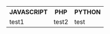 <html>

<table>
  <tr>
    <th>JAVASCRIPT</th>
    <th>PHP</th>
    <th>PYTHON</th>
  </tr>
  <tr>
    <td>test1</td>
    <td>test2</td>
    <td>test</td>
  </tr>
  
</table>

</body>
</html>
